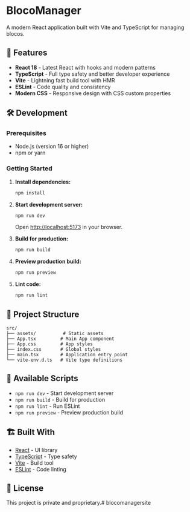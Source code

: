 # BlocoManager

A modern React application built with Vite and TypeScript for managing blocos.

## 🚀 Features

- **React 18** - Latest React with hooks and modern patterns
- **TypeScript** - Full type safety and better developer experience
- **Vite** - Lightning fast build tool with HMR
- **ESLint** - Code quality and consistency
- **Modern CSS** - Responsive design with CSS custom properties

## 🛠️ Development

### Prerequisites

- Node.js (version 16 or higher)
- npm or yarn

### Getting Started

1. **Install dependencies:**
   ```bash
   npm install
   ```

2. **Start development server:**
   ```bash
   npm run dev
   ```
   
   Open [http://localhost:5173](http://localhost:5173) in your browser.

3. **Build for production:**
   ```bash
   npm run build
   ```

4. **Preview production build:**
   ```bash
   npm run preview
   ```

5. **Lint code:**
   ```bash
   npm run lint
   ```

## 📁 Project Structure

```
src/
├── assets/          # Static assets
├── App.tsx         # Main App component
├── App.css         # App styles
├── index.css       # Global styles
├── main.tsx        # Application entry point
└── vite-env.d.ts   # Vite type definitions
```

## 🔧 Available Scripts

- `npm run dev` - Start development server
- `npm run build` - Build for production
- `npm run lint` - Run ESLint
- `npm run preview` - Preview production build

## 🏗️ Built With

- [React](https://reactjs.org/) - UI library
- [TypeScript](https://www.typescriptlang.org/) - Type safety
- [Vite](https://vitejs.dev/) - Build tool
- [ESLint](https://eslint.org/) - Code linting

## 📝 License

This project is private and proprietary.# blocomanagersite
